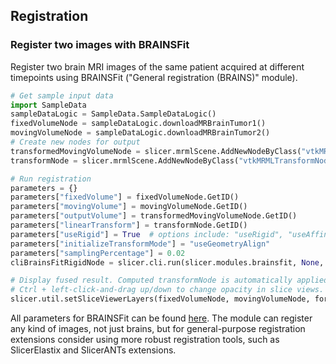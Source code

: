 ## Registration

### Register two images with BRAINSFit

Register two brain MRI images of the same patient acquired at different timepoints using BRAINSFit ("General registration (BRAINS)" module).

```python
# Get sample input data
import SampleData
sampleDataLogic = SampleData.SampleDataLogic()
fixedVolumeNode = sampleDataLogic.downloadMRBrainTumor1()
movingVolumeNode = sampleDataLogic.downloadMRBrainTumor2()
# Create new nodes for output
transformedMovingVolumeNode = slicer.mrmlScene.AddNewNodeByClass("vtkMRMLScalarVolumeNode")
transformNode = slicer.mrmlScene.AddNewNodeByClass("vtkMRMLTransformNode")

# Run registration
parameters = {}
parameters["fixedVolume"] = fixedVolumeNode.GetID()
parameters["movingVolume"] = movingVolumeNode.GetID()
parameters["outputVolume"] = transformedMovingVolumeNode.GetID()
parameters["linearTransform"] = transformNode.GetID()
parameters["useRigid"] = True  # options include: "useRigid", "useAffine", "useBSpline"
parameters["initializeTransformMode"] = "useGeometryAlign"
parameters["samplingPercentage"] = 0.02
cliBrainsFitRigidNode = slicer.cli.run(slicer.modules.brainsfit, None, parameters, wait_for_completion=True)

# Display fused result. Computed transformNode is automatically applied to the movingVolumeNode.
# Ctrl + left-click-and-drag up/down to change opacity in slice views.
slicer.util.setSliceViewerLayers(fixedVolumeNode, movingVolumeNode, foregroundOpacity=0.5)
```

All parameters for BRAINSFit can be found [here](https://github.com/BRAINSia/BRAINSTools/blob/main/BRAINSFit/BRAINSFit.xml).
The module can register any kind of images, not just brains, but for general-purpose registration extensions consider using more robust registration tools, such as SlicerElastix and SlicerANTs extensions.

